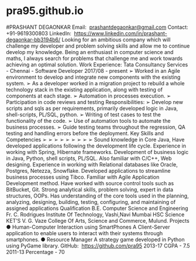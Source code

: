 # pra95.github.io

#PRASHANT DEGAONKAR
Email: ​ prashantdegaonkar@gmail.com Contact: +91-9619300803
LinkedIn: ​ https://www.linkedin.com/in/prashant-degaonkar-bb3194b6/
Looking for an ambitious company which will challenge my developer and problem solving skills and allow me to
continue develop my knowledge. Being an enthusiast in computer science and maths, I always search for problems that
challenge me and work towards achieving an optimal solution.
Work Experience:
Tata Consultancy Services - Chennai - Software Developer
2017/08 - present
➢ Worked in an Agile environment to develop and integrate new components with the existing system.
➢ As a developer worked in a migration project to rebuild a whole technology stack in the existing application,
along with testing of components at each stage.
➢ Automation in processes execution.
➢ Participation in code reviews and testing
Responsibilities:
➢ Develop new scripts and sqls as per requirements, primarily developed logic in Java, shell-scripts, PL/SQL,
python.
➢ Writing of test cases to test the functionality of the code.
➢ Use of automation tools to automate the business processes.
➢ Guide testing teams throughout the regression, QA testing and handling errors before the deployment.
Key Skills and Competencies
➢
➢
➢
➢
➢
➢
➢
➢
➢
Sound knowledge in Core Java, Have developed applications following the development life cycle.
Experience in working with Spring, Hibernate frameworks.
Development of business logic in Java, Python, shell scripts, PL/SQL. Also familiar with C/C++, Web designing.
Experience in working with Relational databases like Oracle, Postgres, Netezza, Snowflake.
Developed applications to streamline business processes using Tibco.
Familiar with Agile Application Development method.
Have worked with source control tools such as BitBucket, Git.
Strong analytical skills, problem solving, expert in data structures, OOPs.
Has understanding of the core tools used in the planning, analyzing, designing, building, testing, configuring, and
maintaining of assigned applications
Qualification
B.E. Computer Science and Engineering
Fr. C. Rodrigues Institute Of Technology, Vashi,Navi Mumbai
HSC Science
KET’S V. G. Vaze College Of Arts, Science and Commerce, Mulund.
Projects
●
Human-Computer Interaction using SmartPhones
A Client-Server application to enable users to interact with their systems through smartphones.
● Resource Manager
A strategy game developed in Python using PyGame library.
GitHub: ​ https://github.com/pra95
2013-17
CGPA - 7.5
2011-13
Percentage - 70
